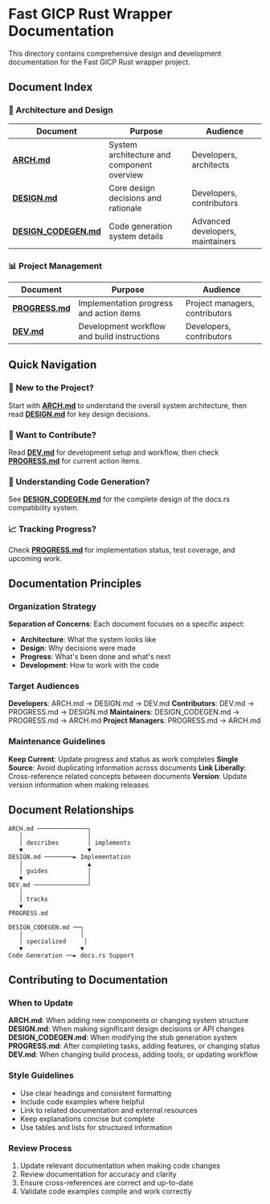 # Fast GICP Rust Wrapper Documentation

This directory contains comprehensive design and development documentation for the Fast GICP Rust wrapper project.

## Document Index

### 📐 Architecture and Design

| Document                                   | Purpose                                    | Audience                         |
|--------------------------------------------|--------------------------------------------|----------------------------------|
| **[ARCH.md](ARCH.md)**                     | System architecture and component overview | Developers, architects           |
| **[DESIGN.md](DESIGN.md)**                 | Core design decisions and rationale        | Developers, contributors         |
| **[DESIGN_CODEGEN.md](DESIGN_CODEGEN.md)** | Code generation system details             | Advanced developers, maintainers |

### 📊 Project Management

| Document                       | Purpose                                     | Audience                       |
|--------------------------------|---------------------------------------------|--------------------------------|
| **[PROGRESS.md](PROGRESS.md)** | Implementation progress and action items    | Project managers, contributors |
| **[DEV.md](DEV.md)**           | Development workflow and build instructions | Developers, contributors       |

## Quick Navigation

### 🚀 New to the Project?
Start with **[ARCH.md](ARCH.md)** to understand the overall system architecture, then read **[DESIGN.md](DESIGN.md)** for key design decisions.

### 🔨 Want to Contribute?
Read **[DEV.md](DEV.md)** for development setup and workflow, then check **[PROGRESS.md](PROGRESS.md)** for current action items.

### 🧠 Understanding Code Generation?
See **[DESIGN_CODEGEN.md](DESIGN_CODEGEN.md)** for the complete design of the docs.rs compatibility system.

### 📈 Tracking Progress?
Check **[PROGRESS.md](PROGRESS.md)** for implementation status, test coverage, and upcoming work.

## Documentation Principles

### Organization Strategy

**Separation of Concerns**: Each document focuses on a specific aspect:
- **Architecture**: What the system looks like
- **Design**: Why decisions were made  
- **Progress**: What's been done and what's next
- **Development**: How to work with the code

### Target Audiences

**Developers**: ARCH.md → DESIGN.md → DEV.md
**Contributors**: DEV.md → PROGRESS.md → DESIGN.md
**Maintainers**: DESIGN_CODEGEN.md → PROGRESS.md → ARCH.md
**Project Managers**: PROGRESS.md → ARCH.md

### Maintenance Guidelines

**Keep Current**: Update progress and status as work completes
**Single Source**: Avoid duplicating information across documents
**Link Liberally**: Cross-reference related concepts between documents
**Version**: Update version information when making releases

## Document Relationships

```
ARCH.md ──────────────┐
   │                  │
   │ describes        │ implements
   ▼                  ▼
DESIGN.md ────────► Implementation
   │                  ▲
   │ guides           │
   ▼                  │
DEV.md ───────────────┘
   │
   │ tracks
   ▼
PROGRESS.md

DESIGN_CODEGEN.md ──┐
   │                │
   │ specialized     │
   ▼                ▼
Code Generation ──► docs.rs Support
```

## Contributing to Documentation

### When to Update

**ARCH.md**: When adding new components or changing system structure
**DESIGN.md**: When making significant design decisions or API changes
**DESIGN_CODEGEN.md**: When modifying the stub generation system
**PROGRESS.md**: After completing tasks, adding features, or changing status
**DEV.md**: When changing build process, adding tools, or updating workflow

### Style Guidelines

- Use clear headings and consistent formatting
- Include code examples where helpful
- Link to related documentation and external resources
- Keep explanations concise but complete
- Use tables and lists for structured information

### Review Process

1. Update relevant documentation when making code changes
2. Review documentation for accuracy and clarity
3. Ensure cross-references are correct and up-to-date
4. Validate code examples compile and work correctly
